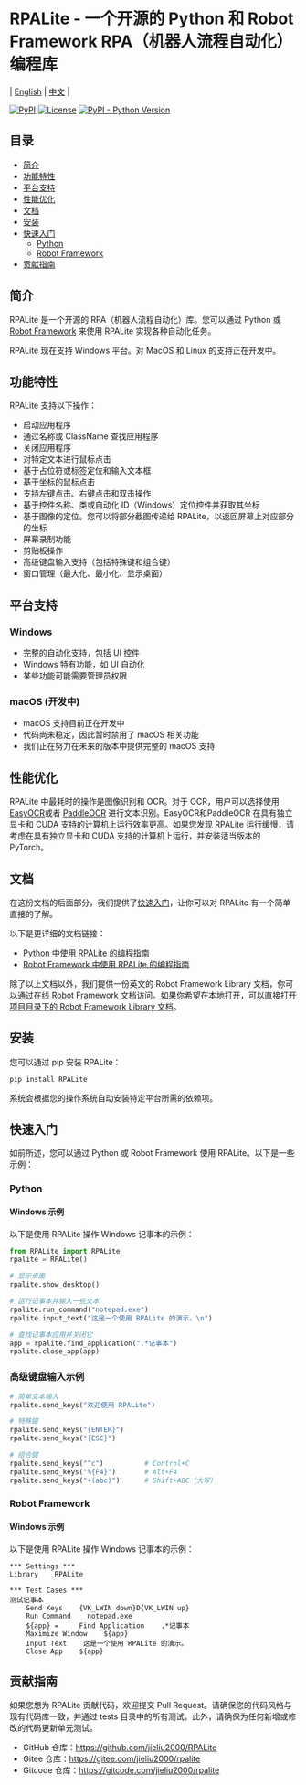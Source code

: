 # RPALite - 一个开源的 Python 和 Robot Framework RPA（机器人流程自动化）编程库

| [English](README.md) | [中文](README-zh.md) |

[![PyPI](https://img.shields.io/pypi/v/RPALite?color=blue&label=PyPI%20Package)](https://pypi.org/project/RPALite/)
[![License](https://img.shields.io/github/license/jieliu2000/RPALite)](https://github.com/jieliu2000/RPALite/blob/main/LICENSE)
[![PyPI - Python Version](https://img.shields.io/pypi/pyversions/RPALite)](https://www.python.org/downloads/)

## 目录

- [简介](#简介)
- [功能特性](#功能特性)
- [平台支持](#平台支持)
- [性能优化](#性能优化)
- [文档](#文档)
- [安装](#安装)
- [快速入门](#快速入门)
  - [Python](#python)
  - [Robot Framework](#robot-framework)
- [贡献指南](#贡献指南)

## 简介

RPALite 是一个开源的 RPA（机器人流程自动化）库。您可以通过 Python 或 [Robot Framework](https://robotframework.org/) 来使用 RPALite 实现各种自动化任务。

RPALite 现在支持 Windows 平台。对 MacOS 和 Linux 的支持正在开发中。

## 功能特性

RPALite 支持以下操作：

- 启动应用程序
- 通过名称或 ClassName 查找应用程序
- 关闭应用程序
- 对特定文本进行鼠标点击
- 基于占位符或标签定位和输入文本框
- 基于坐标的鼠标点击
- 支持左键点击、右键点击和双击操作
- 基于控件名称、类或自动化 ID（Windows）定位控件并获取其坐标
- 基于图像的定位。您可以将部分截图传递给 RPALite，以返回屏幕上对应部分的坐标
- 屏幕录制功能
- 剪贴板操作
- 高级键盘输入支持（包括特殊键和组合键）
- 窗口管理（最大化、最小化、显示桌面）

## 平台支持

### Windows

- 完整的自动化支持，包括 UI 控件
- Windows 特有功能，如 UI 自动化
- 某些功能可能需要管理员权限

### macOS (开发中)

- macOS 支持目前正在开发中
- 代码尚未稳定，因此暂时禁用了 macOS 相关功能
- 我们正在努力在未来的版本中提供完整的 macOS 支持

## 性能优化

RPALite 中最耗时的操作是图像识别和 OCR。对于 OCR，用户可以选择使用 [EasyOCR](https://github.com/JaidedAI/EasyOCR)或者 [PaddleOCR](https://github.com/PaddlePaddle/PaddleOCR) 进行文本识别。EasyOCR和PaddleOCR 在具有独立显卡和 CUDA 支持的计算机上运行效率更高。如果您发现 RPALite 运行缓慢，请考虑在具有独立显卡和 CUDA 支持的计算机上运行，并安装适当版本的 PyTorch。

## 文档

在这份文档的后面部分，我们提供了[快速入门](#快速入门)，让你可以对 RPALite 有一个简单直接的了解。

以下是更详细的文档链接：

- [Python 中使用 RPALite 的编程指南](docs/zh/python/guide.md)
- [Robot Framework 中使用 RPALite 的编程指南](docs/zh/robot/guide.md)

除了以上文档以外，我们提供一份英文的 Robot Framework Library 文档，你可以通过[在线 Robot Framework 文档](https://jieliu2000.github.io/RPALite/docs/en/robot/RPALite.html)访问。如果你希望在本地打开，可以直接打开[项目目录下的 Robot Framework Library 文档](docs/en/robot/RPALite.html)。

## 安装

您可以通过 pip 安装 RPALite：

```bash
pip install RPALite
```

系统会根据您的操作系统自动安装特定平台所需的依赖项。

## 快速入门

如前所述，您可以通过 Python 或 Robot Framework 使用 RPALite。以下是一些示例：

### Python

#### Windows 示例

以下是使用 RPALite 操作 Windows 记事本的示例：

```python
from RPALite import RPALite
rpalite = RPALite()

# 显示桌面
rpalite.show_desktop()

# 运行记事本并输入一些文本
rpalite.run_command("notepad.exe")
rpalite.input_text("这是一个使用 RPALite 的演示。\n")

# 查找记事本应用并关闭它
app = rpalite.find_application(".*记事本")
rpalite.close_app(app)
```

### 高级键盘输入示例

```python
# 简单文本输入
rpalite.send_keys("欢迎使用 RPALite")

# 特殊键
rpalite.send_keys("{ENTER}")
rpalite.send_keys("{ESC}")

# 组合键
rpalite.send_keys("^c")          # Control+C
rpalite.send_keys("%{F4}")       # Alt+F4
rpalite.send_keys("+(abc)")      # Shift+ABC（大写）
```

### Robot Framework

#### Windows 示例

以下是使用 RPALite 操作 Windows 记事本的示例：

```robotframework
*** Settings ***
Library    RPALite

*** Test Cases ***
测试记事本
    Send Keys    {VK_LWIN down}D{VK_LWIN up}
    Run Command    notepad.exe
    ${app} =     Find Application    .*记事本
    Maximize Window    ${app}
    Input Text    这是一个使用 RPALite 的演示。
    Close App    ${app}
```

## 贡献指南

如果您想为 RPALite 贡献代码，欢迎提交 Pull Request。请确保您的代码风格与现有代码库一致，并通过 tests 目录中的所有测试。此外，请确保为任何新增或修改的代码更新单元测试。

- GitHub 仓库：https://github.com/jieliu2000/RPALite
- Gitee 仓库：https://gitee.com/jieliu2000/rpalite
- Gitcode 仓库：https://gitcode.com/jieliu2000/rpalite
